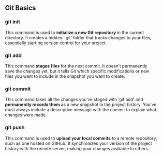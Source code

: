 ## Git Basics

### git init
This command is used to **initialize a new Git repository** in the current directory. It creates a hidden '.git' folder that tracks changes to your files, essentially starting version control for your project.

### git add
This command **stages files** for the next commit. It doesn't permanently save the changes yet, but it tells Git which specific modifications or new files you want to include in the snapshot you want to create.

### git commit
This command takes all the changes you've staged with 'git add' and **permanently records them** as a new snapshot in the project history. You've must always include a descriptive message with the commit to explain what changes were made.

### git push
This command is used to **upload your local commits** to a remote repository, such as one hosted on GitHub. It synchronizes your version of the project history with the remote server, making your changes available to others.
